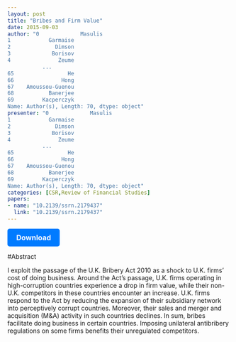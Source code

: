 ```yaml
---
layout: post
title: "Bribes and Firm Value"
date: 2015-09-03
author: "0             Masulis
1            Garmaise
2              Dimson
3             Borisov
4               Zeume
           ...       
65                 He
66               Hong
67    Amoussou-Guenou
68           Banerjee
69         Kacperczyk
Name: Author(s), Length: 70, dtype: object"
presenter: "0             Masulis
1            Garmaise
2              Dimson
3             Borisov
4               Zeume
           ...       
65                 He
66               Hong
67    Amoussou-Guenou
68           Banerjee
69         Kacperczyk
Name: Author(s), Length: 70, dtype: object"
categories: [CSR,Review of Financial Studies]
papers:
- name: "10.2139/ssrn.2179437"
  link: "10.2139/ssrn.2179437"
---
```


<p>
  <a href='https://papers.ssrn.com/sol3/papers.cfm?abstract_id=2179437' class='button'>
    Download
  </a>
</p>

<style>
  .button {
    display: inline-block;
    padding: 10px 20px;
    background-color: #007bff;
    color: #fff;
    text-decoration: none;
    border-radius: 5px;
    font-size: 16px;
    font-weight: bold;
  }
</style>

#Abstract
<p>I exploit the passage of the U.K. Bribery Act 2010 as a shock to U.K. firms’ cost of doing business. Around the Act’s passage, U.K. firms operating in high-corruption countries experience a drop in firm value, while their non-U.K. competitors in these countries encounter an increase. U.K. firms respond to the Act by reducing the expansion of their subsidiary network into perceptively corrupt countries. Moreover, their sales and merger and acquisition (M&amp;A) activity in such countries declines. In sum, bribes facilitate doing business in certain countries. Imposing unilateral antibribery regulations on some firms benefits their unregulated competitors.</p>
